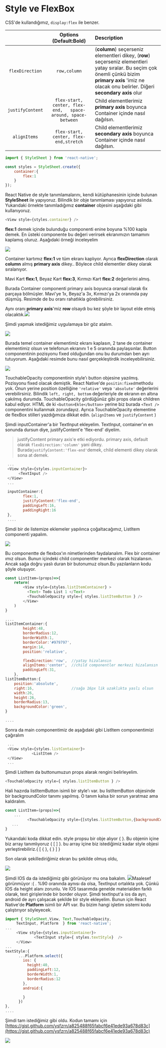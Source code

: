 # Style ve FlexBox

CSS'de kullandığımız, `display:flex` ile benzer.

|  | Options \(Default:Bold\) | Description |
| :---: | :---: | :--- |
| `flexDirection` | `row,column` | \(**column**\) seçerseniz elementleri dikey, \(**row**\) seçerseniz elementleri yatay sıralar.    Bu seçim çok önemli çünkü bizim **primary axis** 'imiz ne olacak onu belirler. Diğeri **secondary axis** olur |
| `justifyContent` | `flex-start, center, flex-end,   space-around, space-between` | Child elementlerimiz **primary axis** boyunca Container içinde nasıl dağılsın. |
| `alignItems` | `flex-start, center, flex-end,stretch` | Child elementlerimiz **secondary axis** boyunca Container içinde nasıl dağılsın. |

```javascript
import { StyleSheet } from 'react-native';

const styles = StyleSheet.create({
    container:{
        flex:1   
    }
});
```

React Native de style tanımlamalarını, kendi kütüphanesinin içinde bulunan **StyleSheet** ile yapıyoruz. Bilindik bir obje tanımlaması yapıyoruz aslında. Yukarıdaki örnekte tanımladığımız **container** objesini aşağıdaki gibi kullanıyoruz.

```javascript
<View style={styles.container} />
```

**flex:1** demek içinde bulunduğu componenti enine boyuna %100 kapla demek. En üsteki componente bu değeri verirsek ekranımızın tamamını kaplamış oluruz. Aşağıdaki örneği inceleyelim

![](.gitbook/assets/screen-shot-2017-03-11-at-22.04.44.png)

Container kartımız **flex:1** ve tüm ekranı kaplıyor. Ayrıca **flexDirection** olarak **column** almış **primary axis** dikey.. Böylece child elementler dikey olarak sıralanıyor.

Mavi Kart **flex:1**, Beyaz Kart **flex:3**, Kırmızı Kart **flex:2** değerlerini almış.

Burada Container componenti primary axis boyunca oransal olarak 6x parçaya bölmüşler. Mavi'ye 1x, Beyaz'a 3x, Kırmızı'ya 2x oranında pay düşmüş. Resimde de bu oranı rahatlıkla görebilirsiniz.

Aynı oranı **primary axis**'miz **row** olsaydı bu kez şöyle bir layout elde etmiş olacaktık.![](.gitbook/assets/screen-shot-2017-03-11-at-22.13.06.png)

Şimdi yapmak istediğimiz uygulamaya bir göz atalım.

![](.gitbook/assets/screen-shot-2017-03-11-at-23.14.28.png)

Burada temel container elementimiz ekranı kaplasın, 2 tane de container elementimiz olsun ve telefonun ekranını 1 e 5 oranında paylaşsınlar. Button componentinin pozisyonu fixed olduğundan onu bu durumdan ben ayrı tutuyorum. Aşağıdaki resimde bunu nasıl gerçekleştirdik inceleyebilirsiniz.

![](.gitbook/assets/screen-shot-2017-03-11-at-23.30.01.png)

TouchableOpacity componentinin style'ı button objesine yazılmış. Pozisyonu fixed olacak demiştik. React Native'de `positin:fixed`methodu yok. Onun yerine position özelliğine `'relative'` veya `'absolute'` değerlerini verebilirsiniz. Bilindik `left, right, bottom` değerleriyle de ekranın en altına çakılmış durumda. TouchableOpacity gördüğünüz gibi props olarak children kabul ediyor. HTML de ki `<button>Ekle</button>` yerine biz burada `<Text />` componentini kullanmak zorundayız. Ayrıca TouchableOpacity elementine de flexBox stilleri yazdığımıza dikkat edin. \(`alignItems` ve `justifyContent` \)

Şimdi inputContainer'a bir TextInput ekleyelim. TextInput, container'ın en sonunda dursun diye, justifyContent'e 'flex-end' diyelim.

> justifyContent primary axis'e etki ediyordu. primary axis, default olarak `flexDirection:'column'` yani dikey. Burada`justifyContent:'flex-end'`demek, child elementi dikey olarak sona at demek.

```javascript
 ...
 <View style={styles.inputContainer}>
      <TextInput />
 </View>
 ...

 inputContainer:{
        flex:1,
        justifyContent:'flex-end',
        paddingLeft:16,
        paddingRight:16
 },
 ....
```

Şimdi bir de listemize eklemeler yapılınca çoğaltacağımız, ListItem componenti yapalım.

![](.gitbook/assets/listitem.png)

Bu componentte de flexbox'ın nimetlerinden faydalanalım. Flex bir container ımız olsun. Bunun içindeki child componentler merkezi olarak hizalansın. Ancak sağa doğru yaslı duran bir butonumuz olsun.Bu yazılanların kodu şöyle oluşuyor.

```javascript
const ListItem=(props)=>{
    return(    
        <View style={styles.listItemContainer} >
          <Text> Todo List 1 </Text>
          <TouchableOpacity style={ styles.listItemButton } />
        </View>
    )
}

....
listItemContainer:{
        height:48,
        borderRadius:12,
        borderWidth:1,
        borderColor:'#979797',
        margin:14,
        position:'relative',

        flexDirection:'row',  //yatay hizalansın
        alignItems:'center',  //child componentler merkezi hizalansın
        paddingLeft:31,
    },
listItemButton:{
    position:'absolute',        
    right:16,                 //sağa 16px lik uzaklıkta yaslı olsun
    width:26,
    height:26,
    borderRadius:13,
    backgroundColor:'green',
}

....
```

Sonra da main componentimiz de aşağıdaki gibi ListItem componentimizi çağıralım

```javascript
 ...
 <View style={styles.listContainer}>
            <ListItem />
 </View>
 ...
```

Şimdi ListItem da buttonumuzun props alarak rengini belirleyelim.

```javascript
<TouchableOpacity style={ styles.listItemButton } />
```

Hali hazırda listItemButton isimli bir style'ı var. bu listItemButton objesinde bir backgroundColor tanımı yapılmış. O tanım kalsa bir sorun yaratmaz ama kaldıralım.

```javascript
const ListItem=(props)=>{
    ...
          <TouchableOpacity style={[styles.listItemButton,{backgroundColor:props.statusColor } ] } />
   ...
}
```

Yukarıdaki koda dikkat edin. style propsu bir obje alıyor { }. Bu objenin içine biz array tanımlıyoruz { \[ \] }. bu array içine biz istediğimiz kadar style objesi yerleştirebiliriz.{ \[ { }, { } \] }

Son olarak şekillediriğimiz ekran bu şekilde olmuş oldu,

![](.gitbook/assets/screen-shot-2017-03-12-at-03.20.55.png)

Şimdi IOS da da istediğimiz gibi görünüyor mu ona bakalım. ![](.gitbook/assets/screen-shot-2017-03-12-at-03.35.55.png)Maalesef görünmüyor :\( . %90 oranında aynısı da olsa, TextInput ortalıkta yok. Çünkü IOS da height alanı zorunlu. Ve IOS tasarımda genelde materialden farklı olarak, text girişlerinde bir border oluyor. Şimdi textInput'a ios da ayrı, android de ayrı çalışacak şekilde bir style ekleyelim. Bunun için React Native'de **Platform** isimli bir API var. Bu bizim hangi işletim sistemi kodu çalıştırıyor söyleyecek.

```javascript
import { StyleSheet,View, Text,TouchableOpacity,
     TextInput, Platform  } from 'react-native';
...
     <View style={styles.inputContainer}>
             <TextInput style={ styles.textStyle}  />
     </View>
...
textStyle:{
      ...Platform.select({
        ios: {
          height:40, 
          paddingLeft:12, 
          borderWidth:1, 
          borderRadius:12
        },
        android:{

        }
      })
},
....
```

Şimdi tam istediğimiz gibi oldu. Kodun tamamı için [https://gist.github.com/ysfzrn/a825488f65fabcf6e41ede93a678d83c](https://gist.github.com/ysfzrn/a825488f65fabcf6e41ede93a678d83c)

![](.gitbook/assets/screen-shot-2017-03-12-at-03.48.19.png)

